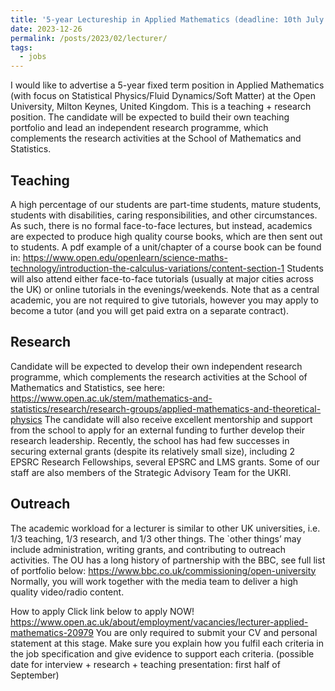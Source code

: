 ```yaml
---
title: '5-year Lectureship in Applied Mathematics (deadline: 10th July 2023 noon)'
date: 2023-12-26
permalink: /posts/2023/02/lecturer/
tags:
  - jobs
---
```


I would like to advertise a 5-year fixed term position in Applied Mathematics (with focus on Statistical Physics/Fluid Dynamics/Soft Matter) at the Open University, Milton Keynes, United Kingdom. This is a teaching + research position. The candidate will be expected to build their own teaching portfolio and lead an independent research programme, which complements the research activities at the School of Mathematics and Statistics. 
 
## Teaching
A high percentage of our students are part-time students, mature students, students with disabilities, caring responsibilities, and other circumstances. As such, there is no formal face-to-face lectures, but instead, academics are expected to produce high quality course books, which are then sent out to students.  A pdf example of a unit/chapter of a course book can be found in:
<https://www.open.edu/openlearn/science-maths-technology/introduction-the-calculus-variations/content-section-1>
Students will also attend either face-to-face tutorials (usually at major cities across the UK) or online tutorials in the evenings/weekends. Note that as a central academic, you are not required to give tutorials, however you may apply to become a tutor (and you will get paid extra on a separate contract).
 
## Research
Candidate will be expected to develop their own independent research programme, which complements the research activities at the School of Mathematics and Statistics, see here:
<https://www.open.ac.uk/stem/mathematics-and-statistics/research/research-groups/applied-mathematics-and-theoretical-physics>
The candidate will also receive excellent mentorship and support from the school to apply for an external funding to further develop their research leadership. Recently, the school has had few successes in securing external grants (despite its relatively small size), including 2 EPSRC Research Fellowships, several EPSRC and LMS grants. Some of our staff are also members of the Strategic Advisory Team for the UKRI. 
 
## Outreach
The academic workload for a lecturer is similar to other UK universities, i.e. 1/3 teaching, 1/3 research, and 1/3 other things. The `other things’ may include administration, writing grants, and contributing to outreach activities. The OU has a long history of partnership with the BBC, see full list of portfolio below:
<https://www.bbc.co.uk/commissioning/open-university>
Normally, you will work together with the media team to deliver a high quality video/radio content.
 
How to apply
Click link below to apply NOW!
<https://www.open.ac.uk/about/employment/vacancies/lecturer-applied-mathematics-20979>
You are only required to submit your CV and personal statement at this stage. Make sure you explain how you fulfil each criteria in the job specification and give evidence to support each criteria.
(possible date for interview + research + teaching presentation: first half of September)



